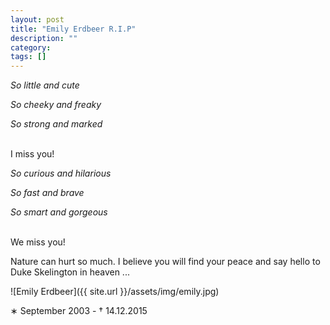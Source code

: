 ```yaml
---
layout: post
title: "Emily Erdbeer R.I.P"
description: ""
category:
tags: []
---
```


_So little and cute_

_So cheeky and freaky_

_So strong and marked_

<br>
I miss you!
<br>

_So curious and hilarious_

_So fast and brave_

_So smart and gorgeous_

<br>
We miss you!
<br>

Nature can hurt so much. I believe you will find your peace and say hello to Duke Skelington in heaven ...

![Emily Erdbeer]({{ site.url }}/assets/img/emily.jpg)

&lowast; September 2003 - &dagger; 14.12.2015
